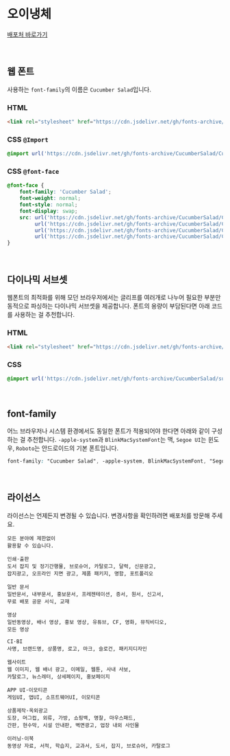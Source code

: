 # 오이냉체

[배포처 바로가기](http://www.earlyfont.com/portfolio/EARLYFONT_CUCUMBER%20SALAD)

&nbsp;

## 웹 폰트

사용하는 `font-family`의 이름은 `Cucumber Salad`입니다.

### HTML

```html
<link rel="stylesheet" href="https://cdn.jsdelivr.net/gh/fonts-archive/CucumberSalad/CucumberSalad.css" type="text/css"/>
```

### CSS `@Import`

```css
@import url('https://cdn.jsdelivr.net/gh/fonts-archive/CucumberSalad/CucumberSalad.css');
```

### CSS `@font-face`

```css
@font-face {
    font-family: 'Cucumber Salad';
    font-weight: normal;
    font-style: normal;
    font-display: swap;
    src: url('https://cdn.jsdelivr.net/gh/fonts-archive/CucumberSalad/CucumberSalad.woff2') format('woff2'),
         url('https://cdn.jsdelivr.net/gh/fonts-archive/CucumberSalad/CucumberSalad.woff') format('woff'),
         url('https://cdn.jsdelivr.net/gh/fonts-archive/CucumberSalad/CucumberSalad.otf') format('opentype'),
         url('https://cdn.jsdelivr.net/gh/fonts-archive/CucumberSalad/CucumberSalad.ttf') format('truetype');
}
```

&nbsp;

## 다이나믹 서브셋

웹폰트의 최적화를 위해 모던 브라우저에서는 글리프를 여러개로 나누어 필요한 부분만 동적으로 파싱하는 다이나믹 서브셋을 제공합니다. 폰트의 용량이 부담된다면 아래 코드를 사용하는 걸 추천합니다.

### HTML

```html
<link rel="stylesheet" href="https://cdn.jsdelivr.net/gh/fonts-archive/CucumberSalad/subsets/CucumberSalad-dynamic-subset.css" type="text/css"/>
```

### CSS

```css
@import url('https://cdn.jsdelivr.net/gh/fonts-archive/CucumberSalad/subsets/CucumberSalad-dynamic-subset.css');
```

&nbsp;

## font-family

어느 브라우저나 시스템 환경에서도 동일한 폰트가 적용되어야 한다면 아래와 같이 구성하는 걸 추천합니다. `-apple-system`과 `BlinkMacSystemFont`는 맥, `Segoe UI`는 윈도우, `Roboto`는 안드로이드의 기본 폰트입니다.


```css
font-family: "Cucumber Salad", -apple-system, BlinkMacSystemFont, "Segoe UI", Roboto, Oxygen, Ubuntu, Cantarell, "Open Sans", "Helvetica Neue", sans-serif;
```

&nbsp;

## 라이선스

라이선스는 언제든지 변경될 수 있습니다. 변경사항을 확인하려면 배포처를 방문해 주세요.

```
모든 분야에 제한없이
활용할 수 있습니다.

인쇄·출판
도서 잡지 및 정기간행물, 브로슈어, 카탈로그, 달력, 신문광고,
잡지광고, 오프라인 지면 광고, 제품 패키지, 명함, 포트폴리오

일반 문서
일반문서, 내부문서, 홍보문서, 프레젠테이션, 증서, 원서, 신고서,
무료 배포 공문 서식, 교재

영상
일반동영상, 배너 영상, 홍보 영상, 유튜브, CF, 영화, 뮤직비디오,
모든 영상

CI·BI
사명, 브랜드명, 상품명, 로고, 마크, 슬로건, 패키지디자인

웹사이트
웹 이미지, 웹 배너 광고, 이메일, 웹툰, 사내 사보,
카탈로그, 뉴스레터, 상세페이지, 홍보페이지

APP UI·이모티콘
게임UI, 앱UI, 소프트웨어UI, 이모티콘

상품제작·옥외광고
도장, 머그컵, 외류, 가방, 쇼핑백, 명찰, 마우스패드,
간판, 현수막, 시설 안내판, 벽면광고, 업장 내외 사인물

이러닝·이북
동영상 자료, 서적, 학습지, 교과서, 도서, 잡지, 브로슈어, 카탈로그
```
